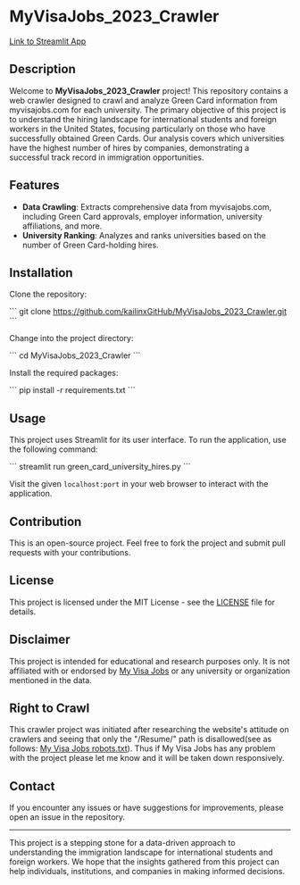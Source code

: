 # MyVisaJobs_2023_Crawler

[Link to Streamlit App](https://kailinxgithub-myvisajobs-2023-crawl-h1b-university-hires-2n8cdj.streamlit.app/)

## Description

Welcome to **MyVisaJobs_2023_Crawler** project! This repository contains a web crawler designed to crawl and analyze Green Card information from myvisajobs.com for each university. The primary objective of this project is to understand the hiring landscape for international students and foreign workers in the United States, focusing particularly on those who have successfully obtained Green Cards. Our analysis covers which universities have the highest number of hires by companies, demonstrating a successful track record in immigration opportunities.

## Features

- **Data Crawling**: Extracts comprehensive data from myvisajobs.com, including Green Card approvals, employer information, university affiliations, and more.
- **University Ranking**: Analyzes and ranks universities based on the number of Green Card-holding hires.

## Installation

Clone the repository:

\`\`\`
git clone https://github.com/kailinxGitHub/MyVisaJobs_2023_Crawler.git
\`\`\`

Change into the project directory:

\`\`\`
cd MyVisaJobs_2023_Crawler
\`\`\`

Install the required packages:

\`\`\`
pip install -r requirements.txt
\`\`\`

## Usage


This project uses Streamlit for its user interface. To run the application, use the following command:

\`\`\`
streamlit run green_card_university_hires.py
\`\`\`

Visit the given `localhost:port` in your web browser to interact with the application.

## Contribution

This is an open-source project. Feel free to fork the project and submit pull requests with your contributions.

## License

This project is licensed under the MIT License - see the [LICENSE](https://github.com/kailinxGitHub/MyVisaJobs_2023_Crawler/blob/main/LICENSE) file for details.

## Disclaimer

This project is intended for educational and research purposes only. It is not affiliated with or endorsed by [My Visa Jobs](https://www.myvisajobs.com/) or any university or organization mentioned in the data.

## Right to Crawl

This crawler project was initiated after researching the website's attitude on crawlers and seeing that only the "/Resume/" path is disallowed(see as follows: [My Visa Jobs robots.txt](https://www.myvisajobs.com/robots.txt)). Thus if My Visa Jobs has any problem with the project please let me know and it will be taken down responsively.

## Contact

If you encounter any issues or have suggestions for improvements, please open an issue in the repository.

---

This project is a stepping stone for a data-driven approach to understanding the immigration landscape for international students and foreign workers. We hope that the insights gathered from this project can help individuals, institutions, and companies in making informed decisions.
